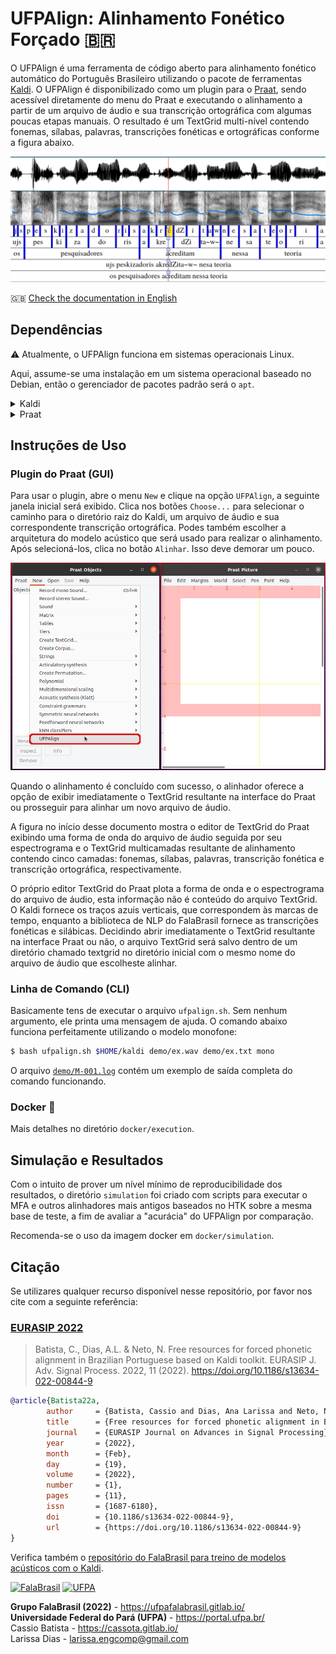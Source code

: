 # UFPAlign: Alinhamento Fonético Forçado :brazil:

O UFPAlign é uma ferramenta de código aberto para alinhamento fonético
automático do Português Brasileiro utilizando o pacote de ferramentas 
[Kaldi](http://kaldi-asr.org/). O UFPAlign é disponibilizado como um plugin 
para o [Praat](https://www.fon.hum.uva.nl/praat/), sendo acessível diretamente 
do menu do Praat e executando o alinhamento a partir de um arquivo de áudio e 
sua transcrição ortográfica com algumas poucas etapas manuais. O resultado é um
TextGrid multi-nível contendo fonemas, sílabas, palavras, transcrições
fonéticas e ortográficas conforme a figura abaixo.

![](doc/textgrid.png)

:uk: [Check the documentation in English](README.en.md)

## Dependências

:warning: Atualmente, o UFPAlign funciona em sistemas operacionais Linux.

Aqui, assume-se uma instalação em um sistema operacional
baseado no Debian, então o gerenciador de pacotes padrão será o `apt`.

<details>
<summary>Kaldi</summary>

Primeiro, clona a versão mais atual do Kaldi do GitHub digitando no
terminal:

```bash
$ git clone https://github.com/kaldi-asr/kaldi
```

O próximo passo é a instalação do `tools` do Kaldi. No diretório 
`kaldi/tools/`, verifica se algum pré-requisito do Kaldi ainda precisa ser
instalado:

```bash
$ cd kaldi/tools
$ extras/check_dependencies.sh
```

Se houver algum requisito faltando, o comando deve te informar o passo para
instalá-lo. O passo seguinte é a compilação dos requisitos com o `make`:

```bash
$ make
```

Se tiveres várias CPUs e quiseres acelerar as coisas, podes rodar o passo
anterior paralelamente usando o parâmetro `-j`. Por exemplo, para usar 4 CPUs:

```bash
$ make -j 4
```

O último pacote a ser instalado é a OpenBLAS, uma biblioteca open-source de
álgebra linear que pode ser utilizada no lugar da Intel MKL. Cuidado que isso
irá utilizar todos os cores da tua máquina, até mesmo as hyperthreads caso o
processador as suporte.

```bash
$ extras/install_openblas.sh
```

Finalmente, podes intalar o Kaldi `src`.

```bash
$ cd kaldi/src
$ ./configure --shared
$ make depend -j 4
$ make -j 4
```

Para testar se a instalação do Kaldi foi bem-sucedida, podes executar os
scripts do corpus `yes/no`. A execução é rápida, pois o conjunto de dados é
muito pequeno e o pipeline apenas treina e decodifica um modelo baseado em
monofones.

```bash
$ cd kaldi/egs/yesno/s5
$ bash run.sh
```

A última linha da execução deverá printar a taxa de erro por palavra (WER): 

```text
%WER 0.00 [ 0 / 232, 0 ins, 0 del, 0 sub ] exp/mono0a/decode_test_yesno/wer_10_0.0
```
</details>

<details>
<summary>Praat</summary>

Em ambientes Linux, podes instalar o Praat usando o `apt-get` rodando o comando:

```bash
$ sudo apt-get install praat
```

Ou podes baixar o executável 64-bit na página de [download do
Praat](https://www.fon.hum.uva.nl/praat/praat6141_linux64.tar.gz). Depois de
baixá-lo, deves descompactar dentro de uma pasta. Pronto, apenas clica no
executável para usar o Praat. O `*.tar.gz` pode ser deletado.
</details>


## Instruções de Uso

### Plugin do Praat (GUI)

Para usar o plugin, abre o menu `New` e clique na opção `UFPAlign`, a seguinte
janela inicial será exibido. Clica nos botões `Choose...` para selecionar o
caminho para o diretório raiz do Kaldi, um arquivo de áudio e
sua correspondente transcrição ortográfica. Podes também escolher a
arquitetura do modelo acústico que será usado para realizar o alinhamento.
Após selecioná-los, clica no botão `Alinhar`. Isso deve demorar um pouco.

![](doc/praat_menu.png)

Quando o alinhamento é concluído com sucesso, o alinhador oferece a opção de
exibir imediatamente o TextGrid resultante na interface do Praat ou prosseguir
para alinhar um novo arquivo de áudio.

A figura no início desse documento mostra o editor de TextGrid do Praat 
exibindo uma forma de onda do arquivo de áudio seguida por seu espectrograma 
e o TextGrid multicamadas resultante de alinhamento contendo cinco camadas: 
fonemas, sílabas, palavras, transcrição fonética e transcrição ortográfica, 
respectivamente.

O próprio editor TextGrid do Praat plota a forma de onda e o espectrograma do
arquivo de áudio, esta informação não é conteúdo do arquivo TextGrid. O Kaldi
fornece os traços azuis verticais, que correspondem às marcas de tempo,
enquanto a biblioteca de NLP do FalaBrasil fornece as transcrições fonéticas e
silábicas. Decidindo abrir imediatamente o TextGrid resultante na
interface Praat ou não, o arquivo TextGrid será salvo dentro de um diretório
chamado textgrid no diretório inicial com o mesmo nome do arquivo de áudio
que escolheste alinhar.

### Linha de Comando (CLI)

Basicamente tens de executar o arquivo `ufpalign.sh`. Sem nenhum argumento, ele
printa uma mensagem de ajuda. O comando abaixo funciona perfeitamente
utilizando o modelo monofone:

```bash
$ bash ufpalign.sh $HOME/kaldi demo/ex.wav demo/ex.txt mono
```

O arquivo [`demo/M-001.log`](demo/M-001.log) contém um exemplo de saída
completa do comando funcionando.

### Docker :whale:

Mais detalhes no diretório `docker/execution`.


## Simulação e Resultados

Com o intuito de prover um nível mínimo de reproducibilidade dos resultados,
o diretório `simulation` foi criado com scripts para executar o MFA e outros
alinhadores mais antigos baseados no HTK sobre a mesma base de teste, a fim de
avaliar a "acurácia" do UFPAlign por comparação.

Recomenda-se o uso da imagem docker em `docker/simulation`.


## Citação

Se utilizares qualquer recurso disponível nesse repositório, por favor nos cite
com a seguinte referência:

### [EURASIP 2022](https://asp-eurasipjournals.springeropen.com/articles/10.1186/s13634-022-00844-9)

> Batista, C., Dias, A.L. & Neto, N.
> Free resources for forced phonetic alignment in Brazilian Portuguese based on Kaldi toolkit.
> EURASIP J. Adv. Signal Process. 2022, 11 (2022).
> https://doi.org/10.1186/s13634-022-00844-9

```bibtex
@article{Batista22a,
		author     = {Batista, Cassio and Dias, Ana Larissa and Neto, Nelson},
		title      = {Free resources for forced phonetic alignment in Brazilian Portuguese based on Kaldi toolkit},
		journal    = {EURASIP Journal on Advances in Signal Processing},
		year       = {2022},
		month      = {Feb},
		day        = {19},
		volume     = {2022},
		number     = {1},
		pages      = {11},
		issn       = {1687-6180},
		doi        = {10.1186/s13634-022-00844-9},
		url        = {https://doi.org/10.1186/s13634-022-00844-9}
}
```

Verifica também o
[repositório do FalaBrasil para treino de modelos acústicos com o Kaldi](https://github.com/falabrasil/kaldi-br).


[![FalaBrasil](https://gitlab.com/falabrasil/avatars/-/raw/main/logo_fb_git_footer.png)](https://ufpafalabrasil.gitlab.io/ "Visite o site do Grupo FalaBrasil") [![UFPA](https://gitlab.com/falabrasil/avatars/-/raw/main/logo_ufpa_git_footer.png)](https://portal.ufpa.br/ "Visite o site da UFPA")

__Grupo FalaBrasil (2022)__ - https://ufpafalabrasil.gitlab.io/      
__Universidade Federal do Pará (UFPA)__ - https://portal.ufpa.br/     
Cassio Batista - https://cassota.gitlab.io/    
Larissa Dias   - larissa.engcomp@gmail.com     
